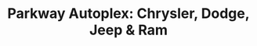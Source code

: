 ---
title: "Parkway Autoplex: Chrysler, Dodge, Jeep & Ram"
url: /cedar-city/parkway-autoplex-chrysler-dodge-jeep-und-ram/
shop: Autohaus
---